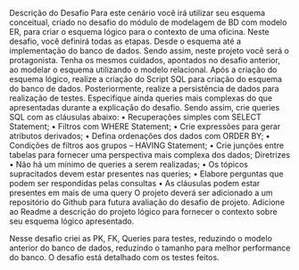 Descrição do Desafio
Para este cenário você irá utilizar seu esquema conceitual, criado no desafio do módulo de modelagem de BD com modelo ER, para criar o esquema lógico para o contexto de uma oficina. Neste desafio, você definirá todas as etapas. Desde o esquema até a implementação do banco de dados. Sendo assim, neste projeto você será o protagonista. Tenha os mesmos cuidados, apontados no desafio anterior, ao modelar o esquema utilizando o modelo relacional.
Após a criação do esquema lógico, realize a criação do Script SQL para criação do esquema do banco de dados. Posteriormente, realize a persistência de dados para realização de testes. Especifique ainda queries mais complexas do que apresentadas durante a explicação do desafio. Sendo assim, crie queries SQL com as cláusulas abaixo:
•	Recuperações simples com SELECT Statement;
•	Filtros com WHERE Statement;
•	Crie expressões para gerar atributos derivados;
•	Defina ordenações dos dados com ORDER BY;
•	Condições de filtros aos grupos – HAVING Statement;
•	Crie junções entre tabelas para fornecer uma perspectiva mais complexa dos dados;
Diretrizes
•	Não há um mínimo de queries a serem realizadas;
•	Os tópicos supracitados devem estar presentes nas queries;
•	Elabore perguntas que podem ser respondidas pelas consultas
•	As cláusulas podem estar presentes em mais de uma query
O projeto deverá ser adicionado a um repositório do Github para futura avaliação do desafio de projeto. Adicione ao Readme a descrição do projeto lógico para fornecer o contexto sobre seu esquema lógico apresentado.

Nesse desafio criei as PK, FK, Queries para testes, reduzindo o modelo anterior do banco de dados, reduzindo o tamanho para melhor performance do banco. 
O desafio está detalhado com os testes feitos. 
